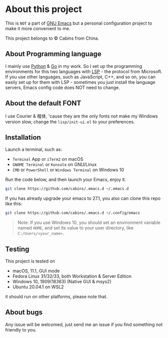 # About this project


This is `NOT` a part of [GNU Emacs](https://www.gnu.org/software/emacs/) but a personal configuration project to make it more convenient to me.

This project belongs to © Cabins from China.

## About Programming language

I mainly use [Python](https://www.python.org/) & [Go](https://golang.org/) in my work.  So I set up the programming environments for this two languages with [LSP](https://emacs-lsp.github.io/lsp-mode/) - the protocol from Microsoft.  If you use other languages, such as JavaScript, C++, and so on, you can easily set up for them with LSP - sometimes you just install the language servers, Emacs config code does NOT need to change.

## About the default FONT
I use Courier & 楷体, 'cause they are the only fonts not make my Windows version slow, change the `lisp/init-ui.el` to your preferences.

## Installation

Launch a terminal, such as:

- `Terminal` App or `iTerm2` on macOS
- `GNOME Terminal` or `Konsole` on GNU/Linux
- `CMD` or `PowerShell` or `Windows Terminal` on Windows 10

Run the code below, and then launch your Emacs, enjoy it.

```bash
git clone https://github.com/cabins/.emacs.d ~/.emacs.d
```

If you has already upgrade your emacs to 27.1, you also can clone this repo like this:

```bash
git clone https://github.com/cabins/.emacs.d ~/.config/emacs
```

> Note: If you use Windows 10,  you should set an environment variable named `HOME`,  and set its value to your user directory,  like `C:/Users/<your_name>`.

## Testing

This project is tested on

- macOS,  11.1,  GUI mode
- Fedora Linux 31/32/33, both Workstation & Server Edition
- Windows 10,  1909(18363) (Native GUI & msys2)
- Ubuntu 20.04.1 on WSL2

it should run on other platforms, please note that.

## About bugs

Any issue will be welcomed, just send me an issue if you find something not friendly to you.
